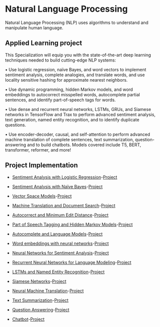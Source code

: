# Natural Language Processing

Natural Language Processing (NLP) uses algorithms to understand and manipulate human language. 

## Applied Learning project
This Specialization will equip you with the state-of-the-art deep learning techniques needed to build cutting-edge NLP systems:

• Use logistic regression, naïve Bayes, and word vectors to implement sentiment analysis, complete analogies, and translate words, and use locality sensitive hashing for approximate nearest neighbors.

• Use dynamic programming, hidden Markov models, and word embeddings to autocorrect misspelled words, autocomplete partial sentences, and identify part-of-speech tags for words.

• Use dense and recurrent neural networks, LSTMs, GRUs, and Siamese networks in TensorFlow and Trax to perform advanced sentiment analysis, text generation, named entity recognition, and to identify duplicate questions.

• Use encoder-decoder, causal, and self-attention to perform advanced machine translation of complete sentences, text summarization, question-answering and to build chatbots. Models covered include T5, BERT, transformer, reformer, and more!

## Project Implementation
* [Sentiment Analysis with Logistic Regression](https://github.com/msankar/natural_language_processing/tree/main/nlp_with_classification_and_vector_spaces/week1)-[Project](https://github.com/msankar/natural_language_processing/blob/main/nlp_with_classification_and_vector_spaces/week1/C1_W1_Assignment.ipynb)

* [Sentiment Analysis with Naïve Bayes](https://github.com/msankar/natural_language_processing/tree/main/nlp_with_classification_and_vector_spaces/week2)-[Project](https://github.com/msankar/natural_language_processing/blob/main/nlp_with_classification_and_vector_spaces/week2/C1_W2_Assignment.ipynb)

* [Vector Space Models](https://github.com/msankar/natural_language_processing/tree/main/nlp_with_classification_and_vector_spaces/week3)-[Project](https://github.com/msankar/natural_language_processing/blob/main/nlp_with_classification_and_vector_spaces/week3/C1_W3_Assignment.ipynb)

* [Machine Translation and Document Search](https://github.com/msankar/natural_language_processing/tree/main/nlp_with_classification_and_vector_spaces/week4)-[Project](https://github.com/msankar/natural_language_processing/blob/main/nlp_with_classification_and_vector_spaces/week4/C1_W4_Assignment.ipynb)

* [Autocorrect and Minimum Edit Distance](https://github.com/msankar/natural_language_processing/tree/main/nlp_with_probabilistic_models/week1-autocorrect)-[Project](https://github.com/msankar/natural_language_processing/blob/main/nlp_with_probabilistic_models/week1-autocorrect/C2_W1_Assignment.ipynb)

* [Part of Speech Tagging and Hidden Markov Models](https://github.com/msankar/natural_language_processing/tree/main/nlp_with_probabilistic_models/week2-part_of_speech_tag)-[Project](https://github.com/msankar/natural_language_processing/blob/main/nlp_with_probabilistic_models/week2-part_of_speech_tag/C2_W2_Assignment.ipynb)

* [Autocomplete and Language Models](https://github.com/msankar/natural_language_processing/tree/main/nlp_with_probabilistic_models/week3-autocomplete_lang_model)-[Project](https://github.com/msankar/natural_language_processing/blob/main/nlp_with_probabilistic_models/week3-autocomplete_lang_model/C2_W3_Assignment.ipynb)

* [Word embeddings with neural networks](https://github.com/msankar/natural_language_processing/tree/main/nlp_with_probabilistic_models/week4-word_embeddings_with_nn)-[Project](https://github.com/msankar/natural_language_processing/blob/main/nlp_with_probabilistic_models/week4-word_embeddings_with_nn/C2_W4_Assignment.ipynb)

* [Neural Networks for Sentiment Analysis](https://github.com/msankar/natural_language_processing/tree/main/nlp_with_sequence_models/week1-NN_for_sentiment_analysis)-[Project](https://github.com/msankar/natural_language_processing/blob/main/nlp_with_sequence_models/week1-NN_for_sentiment_analysis/C3_W1_Assignment.ipynb)

* [Recurrent Neural Networks for Language Modeling](https://github.com/msankar/natural_language_processing/tree/main/nlp_with_sequence_models/week2-RNN_for_lang_modeling)-[Project](https://github.com/msankar/natural_language_processing/blob/main/nlp_with_sequence_models/week2-RNN_for_lang_modeling/C3_W2_Assignment.ipynb)

* [LSTMs and Named Entity Recognition](https://github.com/msankar/natural_language_processing/tree/main/nlp_with_sequence_models/week3-LSTMs_and_NER)-[Project](https://github.com/msankar/natural_language_processing/blob/main/nlp_with_sequence_models/week3-LSTMs_and_NER/C3_W3_Assignment.ipynb)

* [Siamese Networks](https://github.com/msankar/natural_language_processing/tree/main/nlp_with_sequence_models/week4-Siamese_Networks)-[Project](https://github.com/msankar/natural_language_processing/blob/main/nlp_with_sequence_models/week4-Siamese_Networks/C3_W4_Assignment.ipynb)

* [Neural Machine Translation](https://github.com/msankar/natural_language_processing/tree/main/nlp_with_attention_models/week1-neural_machine_translation)-[Project](https://github.com/msankar/natural_language_processing/blob/main/nlp_with_attention_models/week1-neural_machine_translation/C4_W1_Assignment.ipynb)

* [Text Summarization](https://github.com/msankar/natural_language_processing/tree/main/nlp_with_attention_models/week2-text_summarization)-[Project](https://github.com/msankar/natural_language_processing/blob/main/nlp_with_attention_models/week2-text_summarization/C4_W2_Assignment.ipynb)

* [Question Answering](https://github.com/msankar/natural_language_processing/tree/main/nlp_with_attention_models/week3-question_answering)-[Project](https://github.com/msankar/natural_language_processing/blob/main/nlp_with_attention_models/week3-question_answering/C4_W3_Assignment.ipynb)

* [Chatbot](https://github.com/msankar/natural_language_processing/tree/main/nlp_with_attention_models/week4-chatbot)-[Project](https://github.com/msankar/natural_language_processing/blob/main/nlp_with_attention_models/week4-chatbot/C4_W4_Assignment.ipynb)
